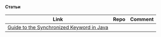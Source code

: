 

#### Статьи
| Link                                                                                                                                        | Repo                                                          | Comment                                                        |
| --------------------------------------------- | --------------------------------------- | ------------------------------------ |
| [Guide to the Synchronized Keyword in Java](https://www.baeldung.com/java-synchronized)                       |                                       |   |
